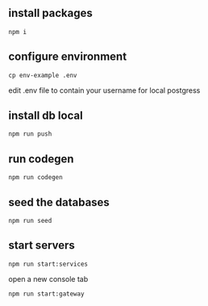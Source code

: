 ## install packages

`npm i`

## configure environment

`cp env-example .env`

edit .env file to contain your username for local postgress

## install db local

`npm run push`

## run codegen

`npm run codegen`

## seed the databases

`npm run seed`

## start servers

`npm run start:services`

open a new console tab

`npm run start:gateway`